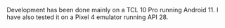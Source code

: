Development has been done mainly on a TCL 10 Pro running Android 11. I have also tested it on a Pixel 4 emulator running API 28.
